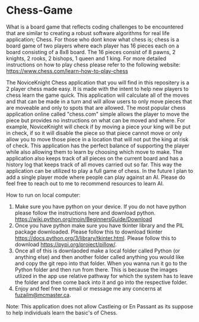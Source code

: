 ﻿# Chess-Game
What is a board game that reflects coding challenges to be encountered that are similar to creating a robust software algorithms for real life application; Chess. For those who dont know what chess is; chess is a board game of two players where each player has 16 pieces each on a board consisting of a 8x8 board. The 16 pieces consist of 8 pawns, 2 knights, 2 rooks, 2 bishops, 1 queen and 1 king. For more detailed instructions on how to play chess please refer to the following website: https://www.chess.com/learn-how-to-play-chess

The NoviceKnight Chess application that you will find in this repositery is a 2 player chess made easy. It is made with the intent to help new players to chess learn the game quick. This application will calculate all of the moves and that can be made in a turn and will allow users to only move pieces that are moveable and only to spots that are allowed. The most popular chess application online called "chess.com" simple allows the player to move the piece but provides no instructions on what can be moved and where. For example, NoviceKnight will check if by moving a piece your king will be put in check, if so it will disable the piece so that piece cannot move or only allow you to move those piece in a location that will not put the king at risk of check. This application has the perfect balance of supporting the player while also allowing them to learn by choosing which move to make. The application also keeps track of all pieces on the current board and has a history log that keeps track of all moves carried out so far. This way the application can be utilized to play a full game of chess. In the future I plan to add a single player mode where people can play against an AI. Please do feel free to reach out to me to recommend resources to learn AI.

How to run on local computer:
1. Make sure you have python on your device. If you do not have python please follow the instructions here and download python. https://wiki.python.org/moin/BeginnersGuide/Download
2. Once you have python make sure you have tkinter library and the PIL package downloaded. Please follow this to download tkinter https://docs.python.org/3/library/tkinter.html. Please follow this to download https://pypi.org/project/pillow/.
3. Once all of this is downlaoded make a local folder called Python (or anything else) and then another folder called anything you would like and  copy the git repo into that folder. When you wanna run it go to the Python folder and then run from there. This is because the images utlized in the app use relative pathway for which the system has to leave the folder and then come back into it and go into the respective folder.
4. Enjoy and feel free to email or message me any concerns at fuzailm@mcmaster.ca.

Note: This application does not allow Castleing or En Passant as its suppose to help individuals learn the basic's of Chess.

